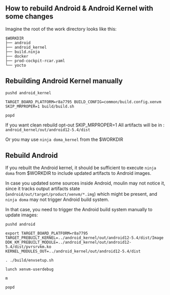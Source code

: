 ## How to rebuild Android & Android Kernel with some changes

Imagine the root of the work directory looks like this:

```
$WORKDIR
├── android
├── android_kernel
├── build.ninja
├── docker
├── prod-cockpit-rcar.yaml
└── yocto
```

## Rebuilding Android Kernel manually

```
pushd android_kernel

TARGET_BOARD_PLATFORM=r8a7795 BUILD_CONFIG=common/build.config.xenvm SKIP_MRPROPER=1 build/build.sh

popd
```

If you want clean rebuild opt-out SKIP_MRPROPER=1
All artifacts will be in : `android_kernel/out/android12-5.4/dist`

Or you may use `ninja doma_kernel` from the $WORKDIR

## Rebuild Android

If you rebuilt the Android kernel, it should be sufficient to execute `ninja doma`  from $WORKDIR to include updated artifacts to Android images.

In case you updated some sources inside Android, moulin may not notice it, since it tracks output artifacts state (`android/out/target/product/xenvm/*.img`) which might be present, and `ninja doma` may not trigger Android build system.

In that case, you need to trigger the Android build system manually to update images:

```
pushd android

export TARGET_BOARD_PLATFORM=r8a7795 TARGET_PREBUILT_KERNEL=../android_kernel/out/android12-5.4/dist/Image DDK_KM_PREBUILT_MODULE=../android_kernel/out/android12-5.4/dist/pvrsrvkm.ko KERNEL_MODULES_OUT=../android_kernel/out/android12-5.4/dist

. ./build/envsetup.sh

lunch xenvm-userdebug

m

popd
```